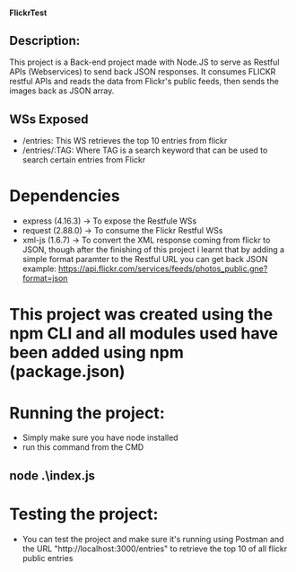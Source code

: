 #### FlickrTest

## Description:

This project is a Back-end project made with Node.JS to serve as Restful APIs (Webservices) to send back JSON responses. It consumes FLICKR restful APIs and reads the data from Flickr's public feeds, then sends the images back as JSON array.

## WSs Exposed

- /entries: This WS retrieves the top 10 entries from flickr
- /entries/:TAG: Where TAG is a search keyword that can be used to search certain entries from Flickr

 # Dependencies
  - express (4.16.3) -> To expose the Restfule WSs
  - request (2.88.0) -> To consume the Flickr Restful WSs
  - xml-js (1.6.7) -> To convert the XML response coming from flickr to JSON, though after the finishing of this project i learnt that by adding a simple format paramter to the Restful URL you can get back JSON example: https://api.flickr.com/services/feeds/photos_public.gne?format=json
  
# This project was created using the npm CLI and all modules used have been added using npm (package.json)

# Running the project:

- Simply make sure you have node installed
- run this command from the CMD 
## node .\index.js

# Testing the project:

- You can test the project and make sure it's running using Postman and the URL "http://localhost:3000/entries" to retrieve the top 10 of all flickr public entries

